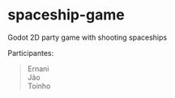 # spaceship-game
Godot 2D party game with shooting spaceships

Participantes:
> Ernani \
> Jão \
> Toinho
